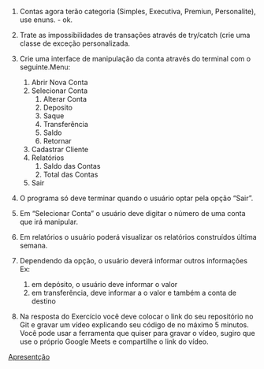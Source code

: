 1. Contas agora terão categoria (Simples, Executiva, Premiun, Personalite), use enuns. - ok.
1. Trate as impossibilidades de transações através de try/catch (crie uma classe de exceção personalizada.
1. Crie uma interface de manipulação da conta através do terminal com o seguinte.Menu:
    1. Abrir Nova Conta
    1. Selecionar Conta
        1. Alterar Conta
        1. Deposito
        1. Saque
        1. Transferência
        1. Saldo
        1. Retornar
    1. Cadastrar Cliente
    1. Relatórios
        1. Saldo das Contas
        1. Total das Contas
    1. Sair

1. O programa só deve terminar quando o usuário optar pela opção “Sair”.

1. Em “Selecionar Conta” o usuário deve digitar o número de uma conta que irá  manipular.

1. Em relatórios o usuário poderá visualizar os relatórios construídos última semana.

1. Dependendo da opção, o usuário deverá informar outros informações
Ex:
    1. em depósito, o usuário deve informar o valor
    1. em transferência, deve informar a o valor e também a conta de destino

1. Na resposta do Exercício você deve colocar o link do seu repositório no Git e gravar um vídeo explicando seu código de no máximo 5 minutos. Você pode usar a ferramenta que quiser para gravar o vídeo, sugiro que use o próprio Google Meets e compartilhe o link do vídeo.

[Apresentção](https://drive.google.com/file/d/1_-VigW8rt43jilOq3oDWwn2Bo7FUZFMQ/view?usp=sharing)